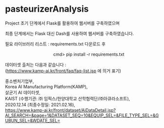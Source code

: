 # pasteurizerAnalysis

Project 초기 단계에서 Flask를 활용하여 웹서버를 구축하였으며 

최종 단계에서는 Flask 대신 Dash를 사용하여 웹서버를 구축하였습니다.

필요 라이브러리 리스트 : requirements.txt 다운로드 후 

　　　　　　　　　　　 cmd> pip install -r requirements.txt

데이터셋 출처는 다음과 같습니다 :  
(https://www.kamp-ai.kr/front/faq/faq-list.jsp 에 의거 표기)  

중소벤처기업부,  
Korea AI Manufacturing Platform(KAMP),  
살균기 AI 데이터셋,  
KAIST (수행기관: ㈜ 임픽스/한양대학교 산학협력단/㈜아큐라소프트),  
2020.12.14 (최종수정일: 2021.02.16),  
https://www.kamp-ai.kr/front/dataset/AiDataDetail.jsp?AI_SEARCH=&page=1&DATASET_SEQ=10&EQUIP_SEL=&FILE_TYPE_SEL=&GUBUN_SEL=&WDATE_SEL=
